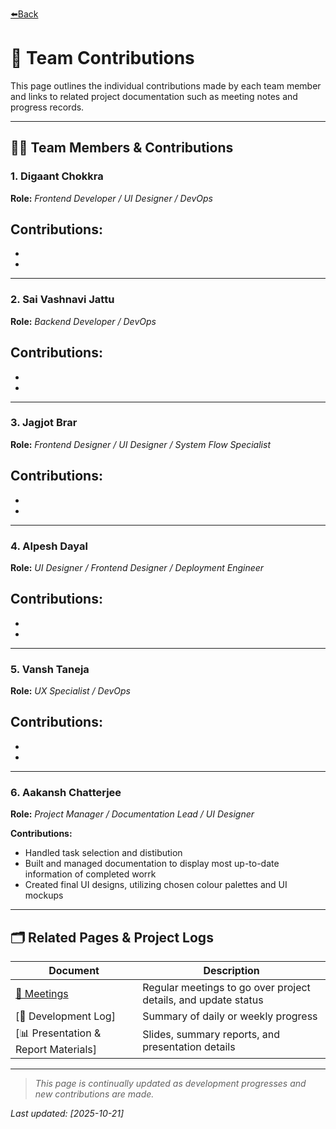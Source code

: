 [⬅️Back](../Connect-Docs.md)
# 👥 Team Contributions

This page outlines the individual contributions made by each team member and links to related project documentation such as meeting notes and progress records.

---
<!-- Check if needs edits -->

## 🧑‍💻 Team Members & Contributions

### 1. Digaant Chokkra
**Role:**  _Frontend Developer / UI Designer / DevOps_

**Contributions:**
- 
- 
- 

---

### 2. Sai Vashnavi Jattu
**Role:**  _Backend Developer / DevOps_

**Contributions:**
- 
- 
- 

---

### 3. Jagjot Brar
**Role:**  _Frontend Designer / UI Designer / System Flow Specialist_

**Contributions:**
- 
- 
- 

---

### 4. Alpesh Dayal
**Role:** _UI Designer / Frontend Designer / Deployment Engineer_

**Contributions:**
- 
- 
- 

---

### 5. Vansh Taneja
**Role:**  _UX Specialist / DevOps_

**Contributions:**
- 
- 
- 

---

### 6. Aakansh Chatterjee
**Role:** _Project Manager / Documentation Lead / UI Designer_

**Contributions:**
- Handled task selection and distibution
- Built and managed documentation to display most up-to-date information of completed worrk
- Created final UI designs, utilizing chosen colour palettes and UI mockups

---

## 🗂️ Related Pages & Project Logs

| Document | Description |
|-----------|-------------|
| [📝 Meetings ](meetings.md) | Regular meetings to go over project details, and update status |
| [🧾 Development Log] | Summary of daily or weekly progress |
| [📊 Presentation & Report Materials] | Slides, summary reports, and presentation details |

---

> _This page is continually updated as development progresses and new contributions are made._

_Last updated: [2025-10-21]_